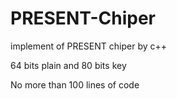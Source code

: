 # PRESENT-Chiper
implement of PRESENT chiper by c++

64 bits plain and 80 bits key

No more than 100 lines of code
